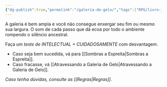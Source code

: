 ```yaml
---
{"dg-publish":true,"permalink":"/galeria-de-gelo/","tags":["RPG/livro-jogo/Draegeni/story-points"],"created":"2024-12-23T22:50:08.636-05:00","updated":"2024-12-23T23:53:12.224-05:00"}
---
```



A galeria é bem ampla e você não consegue enxergar seu fim ou mesmo sua largura. O som de cada passo que dá ecoa por todo o ambiente rompendo o silêncio ancestral.

Faça um *teste de INTELECTUAL + CUIDADOSAMENTE* com desvantagem.

- Caso seja bem sucedida, vá para [[Sombras a Espreita\|Sombras a Espreita]].
- Caso fracasse, vá [[Atravessando a Galeria de Gelo\|Atravessando a Galeria de Gelo]].

*Caso tenha dúvidas, consulte as [[Regras\|Regras]].*
